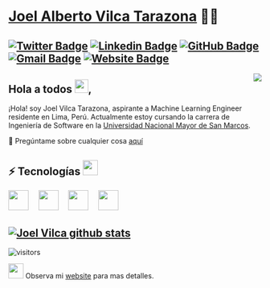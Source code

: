 # [Joel Alberto Vilca Tarazona](https://www.linkedin.com/in/vilcajoal/) 👨‍💻
[![Twitter Badge](https://img.shields.io/badge/-@vilcajoal-1ca0f1?style=flat-square&labelColor=1ca0f1&logo=twitter&logoColor=white&link=https://twitter.com/vilcajoal)](https://twitter.com/vilcajoal) [![Linkedin Badge](https://img.shields.io/badge/-vilcajoal-blue?style=flat-square&logo=Linkedin&logoColor=white&link=https://www.linkedin.com/in/vilcajoal/)](https://www.linkedin.com/in/vilcajoal/)
[![GitHub Badge](https://img.shields.io/badge/-@vilcajoal-%23181717?style=flat-square&logo=github)](https://github.com/vilcajoal)
[![Gmail Badge](https://img.shields.io/badge/-connectwithjoel.vilca1@unmsm.edu.pe-c14438?style=flat-square&logo=Gmail&logoColor=white&link=mailto:connectwithjoel.vilca1@unmsm.edu.pe)](mailto:connectwithjoel.vilca1@unmsm.edu.pe)
[![Website Badge](https://img.shields.io/website?color=0ab9e6&style=flat-square&up_message=vilcajoal.com.pe&url=http%3A%2F%2Fadarshaacharya.com.np%2F)](https://vilcajoal.hashnode.dev/)
---
<img align="right" src="https://raw.githubusercontent.com/vilcajoal/vilcajoal/master/assets/octocat-anime.gif"/>

## Hola a todos <img src="https://raw.githubusercontent.com/vilcajoal/vilcajoal/master/assets/wave.gif" width="27px">,
¡Hola! soy Joel Vilca Tarazona, aspirante a Machine Learning Engineer residente en Lima, Perú. Actualmente estoy cursando la carrera de Ingeniería de Software en la [Universidad Nacional Mayor de San Marcos](http://www.unmsm.edu.pe/).  


 💬 Pregúntame sobre cualquier cosa [aquí](https://github.com/vilcajoal/vilcajoal/issues)


 ## ⚡ Tecnologías <img src="https://media.giphy.com/media/WUlplcMpOCEmTGBtBW/giphy.gif" width="30"> 
  <img height="40" src="https://raw.githubusercontent.com/vilcajoal/vilcajoal/master/assets/py.svg"> &nbsp; &nbsp;
  <img height="40" src="https://raw.githubusercontent.com/vilcajoal/vilcajoal/master/assets/R.svg"> &nbsp; &nbsp;
  <img height="40" src="https://raw.githubusercontent.com/vilcajoal/vilcajoal/master/assets/java.svg"> &nbsp; &nbsp; 
  <img height="40" src="https://raw.githubusercontent.com/vilcajoal/vilcajoal/master/assets/git.svg">
<br/> 

[![Joel Vilca github stats](https://github-readme-stats.vercel.app/api?username=vilcajoal&show_icons=true&theme=algolia&include_all_commits=true)](https://github.com/anuraghazra/github-readme-stats)
---

![visitors](https://visitor-badge.laobi.icu/badge?page_id=vilcajoal.vilcajoal&title=Visitas%20perfil) 

 <img src="https://raw.githubusercontent.com/vilcajoal/vilcajoal/master/assets/developer.gif" width="30px"> Observa mi  [website](https://www.linkedin.com/in/vilcajoal/) para mas detalles. 
